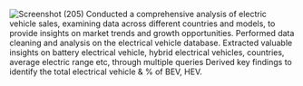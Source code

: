 ![Screenshot (205)](https://github.com/ashutoshziniwal/power-bi-dashboard/assets/142675173/1c125e6e-ccb0-48b0-8c42-7bc1b20b421d)
Conducted a comprehensive analysis of electric vehicle sales, examining data across different countries and models, to
provide insights on market trends and growth opportunities.
Performed data cleaning and analysis on the electrical vehicle database.
Extracted valuable insights on battery electrical vehicle, hybrid electrical vehicles, countries, average electric range etc,
through multiple queries
Derived key findings to identify the total electrical vehicle & % of BEV, HEV.
